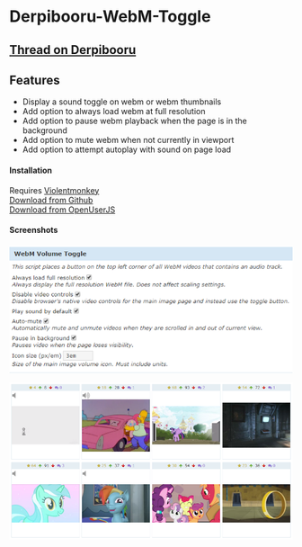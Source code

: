 # Derpibooru-WebM-Toggle

## [Thread on Derpibooru](https://derpibooru.org/forums/meta/topics/userscript-derpibooru-webm-volume-toggle-106)

## Features

 - Display a sound toggle on webm or webm thumbnails
 - Add option to always load webm at full resolution
 - Add option to pause webm playback when the page is in the background
 - Add option to mute webm when not currently in viewport
 - Add option to attempt autoplay with sound on page load

#### Installation
Requires [Violentmonkey](https://violentmonkey.github.io/)  
[Download from Github](https://github.com/marktaiwan/Derpibooru-WebM-Toggle/raw/master/webm-volume-toggle.user.js)  
[Download from OpenUserJS](https://openuserjs.org/scripts/mark.taiwangmail.com/Derpibooru_WebM_Volume_Toggle)  


#### Screenshots

![settings](https://raw.githubusercontent.com/marktaiwan/Derpibooru-WebM-Toggle/master/screenshots/settings.png)

![ui](https://raw.githubusercontent.com/marktaiwan/Derpibooru-WebM-Toggle/master/screenshots/toggle_button.png)
